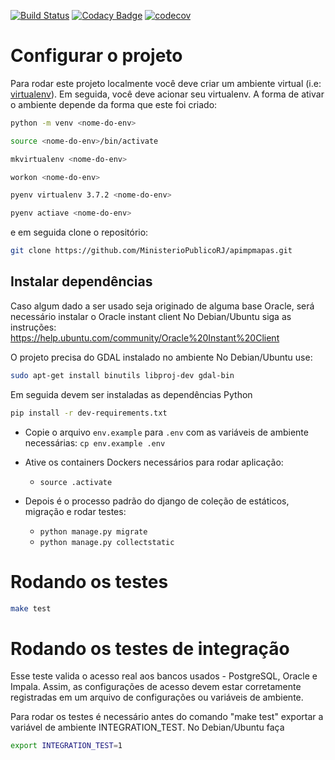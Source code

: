 [![Build Status](https://travis-ci.com/MinisterioPublicoRJ/apimpmapas.svg?branch=develop)](https://travis-ci.com/MinisterioPublicoRJ/apimpmapas)
[![Codacy Badge](https://api.codacy.com/project/badge/Grade/83cecc0446464afc91bfa1efb5e46878)](https://www.codacy.com/manual/SamambaMan/apimpmapas?utm_source=github.com&amp;utm_medium=referral&amp;utm_content=MinisterioPublicoRJ/apimpmapas&amp;utm_campaign=Badge_Grade)
[![codecov](https://codecov.io/gh/ministeriopublicorj/apimpmapas/branch/develop/graph/badge.svg)](https://codecov.io/gh/ministeriopublicorj/apimpmapas)

# Configurar o projeto

Para rodar este projeto localmente você deve criar um ambiente virtual (i.e: [virtualenv](https://virtualenv.pypa.io/en/latest/)).
Em seguida, você deve acionar seu virtualenv. A forma de ativar o ambiente depende da forma que este
foi criado:

```bash
python -m venv <nome-do-env>

source <nome-do-env>/bin/activate
```

```bash
mkvirtualenv <nome-do-env>

workon <nome-do-env>
```

```bash
pyenv virtualenv 3.7.2 <nome-do-env>

pyenv actiave <nome-do-env>
```

e em seguida clone o repositório:

```bash
git clone https://github.com/MinisterioPublicoRJ/apimpmapas.git
```

## Instalar dependências

Caso algum dado a ser usado seja originado de alguma base Oracle,
será necessário instalar o Oracle instant client
No Debian/Ubuntu siga as instruções:
https://help.ubuntu.com/community/Oracle%20Instant%20Client

O projeto precisa do GDAL instalado no ambiente
No Debian/Ubuntu use:

```bash
sudo apt-get install binutils libproj-dev gdal-bin
```

Em seguida devem ser instaladas as dependências Python

```bash
pip install -r dev-requirements.txt
```

- Copie o arquivo `env.example` para `.env` com as variáveis de ambiente necessárias:
    `cp env.example .env`

- Ative os containers Dockers necessários para rodar aplicação:
  - `source .activate`

- Depois é o processo padrão do django de coleção de estáticos, migração e rodar testes:
  - `python manage.py migrate`
  - `python manage.py collectstatic`

# Rodando os testes

```bash
make test
```

# Rodando os testes de integração
Esse teste valida o acesso real aos bancos usados - PostgreSQL, Oracle e Impala.
Assim, as configurações de acesso devem estar corretamente registradas em um arquivo
de configurações ou variáveis de ambiente.

Para rodar os testes é necessário antes do comando "make test" exportar a 
variável de ambiente INTEGRATION_TEST.
No Debian/Ubuntu faça

```bash
export INTEGRATION_TEST=1
```
